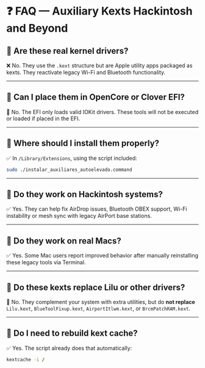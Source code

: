 # ❓ FAQ — Auxiliary Kexts Hackintosh and Beyond

## 🔸 Are these real kernel drivers?

❌ No. They use the `.kext` structure but are Apple utility apps packaged as kexts. They reactivate legacy Wi-Fi and Bluetooth functionality.

---

## 🔸 Can I place them in OpenCore or Clover EFI?

🚫 No. The EFI only loads valid IOKit drivers. These tools will not be executed or loaded if placed in the EFI.

---

## 🔸 Where should I install them properly?

✅ In `/Library/Extensions`, using the script included:
```bash
sudo ./instalar_auxiliares_autoelevado.command
```

---

## 🔸 Do they work on Hackintosh systems?

✅ Yes. They can help fix AirDrop issues, Bluetooth OBEX support, Wi-Fi instability or mesh sync with legacy AirPort base stations.

---

## 🔸 Do they work on real Macs?

✅ Yes. Some Mac users report improved behavior after manually reinstalling these legacy tools via Terminal.

---

## 🔸 Do these kexts replace Lilu or other drivers?

🚫 No. They complement your system with extra utilities, but do **not replace** `Lilu.kext`, `BlueToolFixup.kext`, `AirportItlwm.kext`, or `BrcmPatchRAM.kext`.

---

## 🔸 Do I need to rebuild kext cache?

✅ Yes. The script already does that automatically:
```bash
kextcache -i /
```
